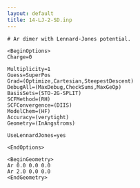 ```yaml
---
layout: default
title: 14-LJ-2-SD.inp
---
```



    # Ar dimer with Lennard-Jones potential.

    <BeginOptions>
    Charge=0

    Multiplicity=1
    Guess=SuperPos
    Grad=(Optimize,Cartesian,SteepestDescent)
    DebugAll=(MaxDebug,CheckSums,MaxGeOp)
    BasisSets=(STO-2G-SPLIT)
    SCFMethod=(RH)
    SCFConvergence=(DIIS)
    ModelChem=(HF)
    Accuracy=(verytight)
    Geometry=(InAngstroms)

    UseLennardJones=yes

    <EndOptions>

    <BeginGeometry>
    Ar 0.0 0.0 0.0
    Ar 2.0 0.0 0.0
    <EndGeometry>
